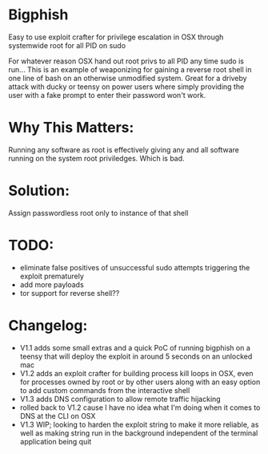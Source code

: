 # Bigphish
Easy to use exploit crafter for privilege escalation in OSX through systemwide root for all PID on sudo

For whatever reason OSX hand out root privs to all PID any time sudo is run... This is an example of weaponizing for gaining a reverse root shell in one line of bash on an otherwise unmodified system.  Great for a driveby attack with ducky or teensy on power users where simply providing the user with a fake prompt to enter their password won't work.  

# Why This Matters:
Running any software as root is effectively giving any and all software running on the system root priviledges. Which is bad. 

# Solution:
Assign passwordless root only to instance of that shell

# TODO:
 - eliminate false positives of unsuccessful sudo attempts triggering the exploit prematurely
 - add more payloads
 - tor support for reverse shell??

# Changelog:
- V1.1 adds some small extras and a quick PoC of running bigphish on a teensy that will deploy the exploit in around 5 seconds on an unlocked mac
- V1.2 adds an exploit crafter for building process kill loops in OSX, even for processes owned by root or by other users along with an easy option to add custom commands from the interactive shell
- V1.3 adds DNS configuration to allow remote traffic hijacking
- rolled back to V1.2 cause I have no idea what I'm doing when it comes to DNS at the CLI on OSX
- V1.3 WIP; looking to harden the exploit string to make it more reliable, as well as making string run in the background independent of the terminal application being quit 
